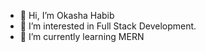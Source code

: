 - 👋 Hi, I’m Okasha Habib
- 👀 I’m interested in Full Stack Development.
- 🌱 I’m currently learning MERN

<!---
okashabib-oh/okashabib-oh is a ✨ special ✨ repository because its `README.md` (this file) appears on your GitHub profile.
You can click the Preview link to take a look at your changes.
--->
